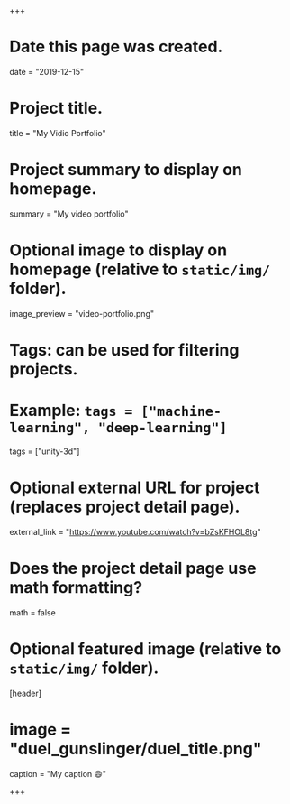 +++
# Date this page was created.
date = "2019-12-15"

# Project title.
title = "My Vidio Portfolio"

# Project summary to display on homepage.
summary = "My video portfolio"

# Optional image to display on homepage (relative to `static/img/` folder).
image_preview = "video-portfolio.png"

# Tags: can be used for filtering projects.
# Example: `tags = ["machine-learning", "deep-learning"]`
tags = ["unity-3d"]

# Optional external URL for project (replaces project detail page).
external_link = "https://www.youtube.com/watch?v=bZsKFHOL8tg"

# Does the project detail page use math formatting?
math = false

# Optional featured image (relative to `static/img/` folder).
[header]
# image = "duel_gunslinger/duel_title.png"
caption = "My caption :smile:"

+++

 
 
